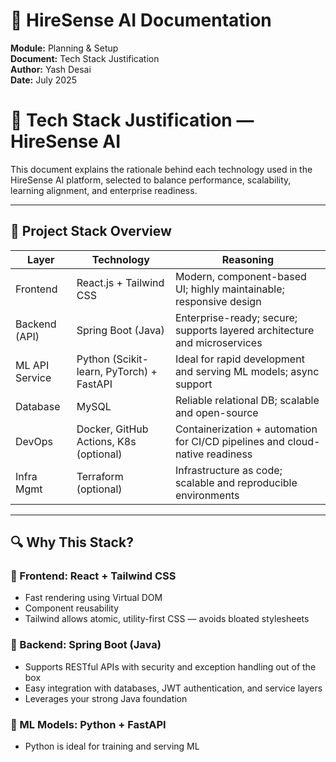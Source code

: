 
# 📘 HireSense AI Documentation

**Module:** Planning & Setup  
**Document:** Tech Stack Justification  
**Author:** Yash Desai  
**Date:** July 2025  


# 🧱 Tech Stack Justification — HireSense AI

This document explains the rationale behind each technology used in the HireSense AI platform, selected to balance performance, scalability, learning alignment, and enterprise readiness.

---

## 🎯 Project Stack Overview

| Layer            | Technology                      | Reasoning |
|------------------|----------------------------------|-----------|
| Frontend         | React.js + Tailwind CSS          | Modern, component-based UI; highly maintainable; responsive design |
| Backend (API)    | Spring Boot (Java)               | Enterprise-ready; secure; supports layered architecture and microservices |
| ML API Service   | Python (Scikit-learn, PyTorch) + FastAPI | Ideal for rapid development and serving ML models; async support |
| Database         | MySQL                            | Reliable relational DB; scalable and open-source |
| DevOps           | Docker, GitHub Actions, K8s (optional) | Containerization + automation for CI/CD pipelines and cloud-native readiness |
| Infra Mgmt       | Terraform (optional)             | Infrastructure as code; scalable and reproducible environments |

---

## 🔍 Why This Stack?

### 🔹 Frontend: React + Tailwind CSS
- Fast rendering using Virtual DOM
- Component reusability
- Tailwind allows atomic, utility-first CSS — avoids bloated stylesheets

### 🔹 Backend: Spring Boot (Java)
- Supports RESTful APIs with security and exception handling out of the box
- Easy integration with databases, JWT authentication, and service layers
- Leverages your strong Java foundation

### 🔹 ML Models: Python + FastAPI
- Python is ideal for training and serving ML
